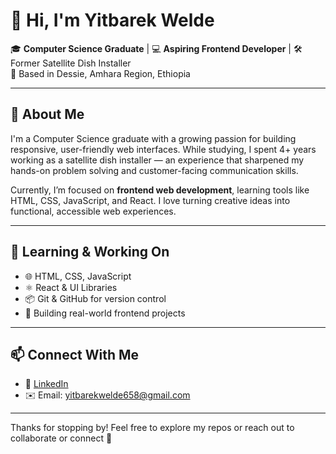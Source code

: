 # 👋 Hi, I'm Yitbarek Welde

🎓 **Computer Science Graduate** | 💻 **Aspiring Frontend Developer** | 🛠️ Former Satellite Dish Installer  
📍 Based in Dessie, Amhara Region, Ethiopia

---

## 🚀 About Me

I'm a Computer Science graduate with a growing passion for building responsive, user-friendly web interfaces. While studying, I spent 4+ years working as a satellite dish installer — an experience that sharpened my hands-on problem solving and customer-facing communication skills.

Currently, I’m focused on **frontend web development**, learning tools like HTML, CSS, JavaScript, and React. I love turning creative ideas into functional, accessible web experiences.

---

## 🧠 Learning & Working On
- 🌐 HTML, CSS, JavaScript
- ⚛️ React & UI Libraries
- 📦 Git & GitHub for version control
- 🧪 Building real-world frontend projects

---

## 📫 Connect With Me
- 💼 [LinkedIn](https://www.linkedin.com/in/yitbarek-welde-3a1a74353/)  
- ✉️ Email: yitbarekwelde658@gmail.com


---


Thanks for stopping by! Feel free to explore my repos or reach out to collaborate or connect 🤝

